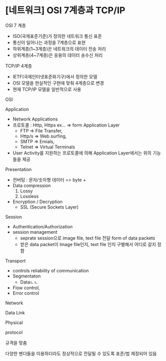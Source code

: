 # [네트워크] OSI 7계층과 TCP/IP



OSI 7 계층

- ISO(국제표준기준)가 정의한 네트워크 통신 표준
- 통신이 일어나는 과정을 7계층으로 표현
- 하위계층(1~3계층)은 네트워크의 데이터 전송 처리
- 상위계층(4~7계층)은 응용의 데이터 송수신 처리



TCP/IP 4계층

- IETF(국제인터넷표준화기구)에서 정의한 모델
- OSI 모델을 현실적인 구현에 맞춰 4계층으로 변경
- 현재 TCP/IP 모델을 일반적으로 사용





OSI

Application

- Network Applications
- 프로토콜 : Http, Https ex... => form Application Layer
  - FTP => File Transfer, 
  - Http/s => Web surfing, 
  - SMTP => Emials, 
  - Telnet => Virtual Terminals
- User Activity를 지원하는 프로토콜에 의해  Application Layer에서는 위의 기능들을 제공

Presentation

- 컨버팅 : 문자/숫자형 데이터 => byte + 
- Data compression
  1. Lossy
  2. Lossless
- Encryption / Decryption
  - SSL (Secure Sockets Layer)

Session

- Authentication/Authorization
- session management
  - seprate session으로 image file, text file 전달 form of data packets
  - 받은 data packet이 Image file인지, text file 인지 구별해서 어디로 갈지 정함

Transport

- controls reliability of communication
- Segmentaton
  - Dataㄴㄴ
- Flow control, 
- Error control

Network

Data Link

Physical







protocol 

규격을 맞춤

다양한 벤더들을 이용하더라도 정상적으로 전달될 수 있도록 표준/법 제정되어 있음